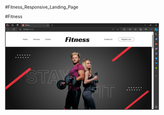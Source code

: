 #Fitness_Responsive_Landing_Page

#Fitness

<img src="https://github.com/naeem92/Fitness_Landing_Responsive_Page/blob/master/Screenshort/landing%20page.png">




